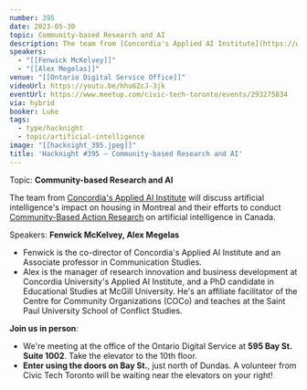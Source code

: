 ```yaml
---
number: 395
date: 2023-05-30
topic: Community-based Research and AI
description: The team from [Concordia's Applied AI Institute](https://www.concordia.ca/research/applied-ai-institute.html) will discuss artificial intelligence's impact on housing in Montreal and their efforts to conduct [Community-Based Action Research](https://en.wikipedia.org/wiki/Community-based_participatory_research) on artificial intelligence in Canada.
speakers:
  - "[[Fenwick McKelvey]]"
  - "[[Alex Megelas]]"
venue: "[[Ontario Digital Service Office]]"
videoUrl: https://youtu.be/hhu6ZcJ-3jk
eventUrl: https://www.meetup.com/civic-tech-toronto/events/293275834
via: hybrid
booker: Luke
tags:
  - type/hacknight
  - topic/artificial-intelligence
image: "[[hacknight_395.jpeg]]"
title: 'Hacknight #395 – Community-based Research and AI'
---
```


Topic: **Community-based Research and AI**

The team from [Concordia's Applied AI Institute](https://www.concordia.ca/research/applied-ai-institute.html) will discuss artificial intelligence's impact on housing in Montreal and their efforts to conduct [Community-Based Action Research](https://en.wikipedia.org/wiki/Community-based_participatory_research) on artificial intelligence in Canada.

Speakers: **Fenwick McKelvey, Alex Megelas**

* Fenwick is the co-director of Concordia's Applied AI Institute and an Associate professor in Communication Studies.
* Alex is the manager of research innovation and business development at Concordia University's Applied AI Institute, and a PhD candidate in Educational Studies at McGill University. He's an affiliate facilitator of the Centre for Community Organizations (COCo) and teaches at the Saint Paul University School of Conflict Studies.

**Join us in person**:

* We're meeting at the office of the Ontario Digital Service at **595 Bay St. Suite 1002**. Take the elevator to the 10th floor.
* **Enter using the doors on Bay St.**, just north of Dundas. A volunteer from Civic Tech Toronto will be waiting near the elevators on your right!
